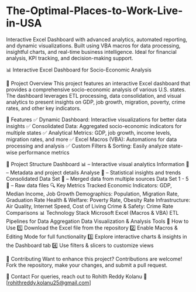 # The-Optimal-Places-to-Work-Live-in-USA
Interactive Excel Dashboard with advanced analytics, automated reporting, and dynamic visualizations. Built using VBA macros for data processing, insightful charts, and real-time business intelligence. Ideal for financial analysis, KPI tracking, and decision-making support.


📊 Interactive Excel Dashboard for Socio-Economic Analysis

📝 Project Overview
This project features an interactive Excel dashboard that provides a comprehensive socio-economic analysis of various U.S. states. The dashboard leverages ETL processing, data consolidation, and visual analytics to present insights on GDP, job growth, migration, poverty, crime rates, and other key indicators.

🚀 Features
✅ Dynamic Dashboard: Interactive visualizations for better data insights
✅ Consolidated Data: Aggregated socio-economic indicators for multiple states
✅ Analytical Metrics: GDP, job growth, income levels, migration rates, and more
✅ Excel Macros (VBA): Automations for data processing and analysis
✅ Custom Filters & Sorting: Easily analyze state-wise performance metrics

📂 Project Structure
Dashboard 📊 – Interactive visual analytics
Information 📖 – Metadata and project details
Analyse 📑 – Statistical insights and trends
Consolidated Data Set 📂 – Merged data from multiple sources
Data Set 1 - 5 📜 – Raw data files
🔍 Key Metrics Tracked
Economic Indicators: GDP, Median Income, Job Growth
Demographics: Population, Migration Rate, Graduation Rate
Health & Welfare: Poverty Rate, Obesity Rate
Infrastructure: Air Quality, Internet Speed, Cost of Living
Crime & Safety: Crime Rate Comparisons
📊 Technology Stack
Microsoft Excel (Macros & VBA)
ETL Pipelines for Data Aggregation
Data Visualization & Analysis Tools
📎 How to Use
1️⃣ Download the Excel file from the repository
2️⃣ Enable Macros & Editing Mode for full functionality
3️⃣ Explore interactive charts & insights in the Dashboard tab
4️⃣ Use filters & slicers to customize views

🤝 Contributing
Want to enhance this project? Contributions are welcome!
Fork the repository, make your changes, and submit a pull request.

📧 Contact
For queries, reach out to Rohith Reddy Kolanu
📧 [rohithreddy.kolanu25@gmail.com]